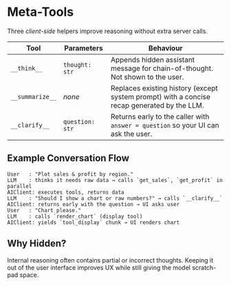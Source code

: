 # Meta-Tools

Three *client-side* helpers improve reasoning without extra server calls.

| Tool | Parameters | Behaviour |
|------|------------|-----------|
| `__think__` | `thought: str` | Appends hidden assistant message for chain-of-thought. Not shown to the user. |
| `__summarize__` | _none_ | Replaces existing history (except system prompt) with a concise recap generated by the LLM. |
| `__clarify__` | `question: str` | Returns early to the caller with `answer = question` so your UI can ask the user. |

## Example Conversation Flow

```text
User   : "Plot sales & profit by region."
LLM    : thinks it needs raw data → calls `get_sales`, `get_profit` in parallel
AIClient: executes tools, returns data
LLM    : "Should I show a chart or raw numbers?" → calls `__clarify__`
AIClient: returns early with the question → UI asks user
User   : "Chart please."
LLM    : calls `render_chart` (display tool)
AIClient: yields `tool_display` chunk → UI renders chart
```

## Why Hidden?

Internal reasoning often contains partial or incorrect thoughts.  Keeping it out of the user interface improves UX while still giving the model scratch-pad space. 